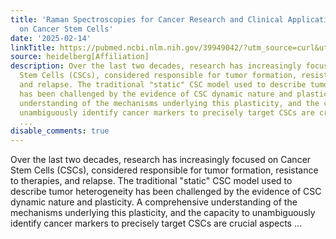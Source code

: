 ```yaml
---
title: 'Raman Spectroscopies for Cancer Research and Clinical Applications: a Focus
  on Cancer Stem Cells'
date: '2025-02-14'
linkTitle: https://pubmed.ncbi.nlm.nih.gov/39949042/?utm_source=curl&utm_medium=rss&utm_campaign=pubmed-2&utm_content=1FakS-2QOkCT8HsMOQP1bCRQ4YzyumYOmxmF0moLsQ3dFB1E9V&fc=20220326224207&ff=20250215170745&v=2.18.0.post9+e462414
source: heidelberg[Affiliation]
description: Over the last two decades, research has increasingly focused on Cancer
  Stem Cells (CSCs), considered responsible for tumor formation, resistance to therapies,
  and relapse. The traditional "static" CSC model used to describe tumor heterogeneity
  has been challenged by the evidence of CSC dynamic nature and plasticity. A comprehensive
  understanding of the mechanisms underlying this plasticity, and the capacity to
  unambiguously identify cancer markers to precisely target CSCs are crucial aspects
  ...
disable_comments: true
---
```

Over the last two decades, research has increasingly focused on Cancer Stem Cells (CSCs), considered responsible for tumor formation, resistance to therapies, and relapse. The traditional "static" CSC model used to describe tumor heterogeneity has been challenged by the evidence of CSC dynamic nature and plasticity. A comprehensive understanding of the mechanisms underlying this plasticity, and the capacity to unambiguously identify cancer markers to precisely target CSCs are crucial aspects ...
